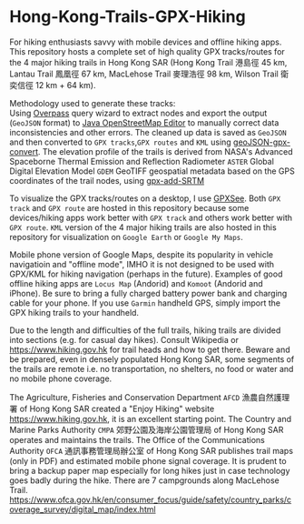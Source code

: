 # Hong-Kong-Trails-GPX-Hiking
For hiking enthusiasts savvy with mobile devices and offline hiking apps. This repository hosts a complete set of high quality GPX tracks/routes for the 4 major hiking trails in Hong Kong SAR (Hong Kong Trail 港島徑 45 km, Lantau Trail 鳳凰徑 67 km, MacLehose Trail 麥理浩徑 98 km, Wilson Trail 衛奕信徑 12 km + 64 km).

Methodology used to generate these tracks:<br>
Using [Overpass](https://www.overpass-turbo.eu) query wizard to extract nodes and export the output (`GeoJSON` format) to [Java OpenStreetMap Editor](https://josm.openstreetmap.de/) to manually correct data inconsistencies and other errors. The cleaned up data is saved as `GeoJSON` and then converted to `GPX tracks`,`GPX routes` and `KML` using [geoJSON-gpx-convert](https://github.com/nicholas-fong/geoJSON-gpx-convert). The elevation profile of the trails is derived from NASA's Advanced Spaceborne Thermal Emission and Reflection Radiometer `ASTER` Global Digital Elevation Model `GDEM` GeoTIFF geospatial metadata based on the GPS coordinates of the trail nodes, using [gpx-add-SRTM](https://github.com/nicholas-fong/gpx-add-SRTM)

To visualize the GPX tracks/routes on a desktop, I use [GPXSee](www.gpxsee.org). Both `GPX track` and `GPX route` are hosted in this repository because some devices/hiking apps work better with `GPX track` and others work better with `GPX route`. `KML` version of the 4 major hiking trails are also hosted in this repository for visualization on `Google Earth` or `Google My Maps`.

Mobile phone version of Google Maps, despite its popularity in vehicle navigatioin and "offline mode", IMHO it is not designed to be used with GPX/KML for hiking navigation (perhaps in the future). Examples of good offline hiking apps are `Locus Map` (Andorid) and `Komoot` (Andorid and iPhone). Be sure to bring a fully charged battery power bank and charging cable for your phone. If you use `Garmin` handheld GPS, simply import the GPX hiking trails to your handheld.

Due to the length and difficulties of the full trails, hiking trails are divided into sections (e.g. for casual day hikes). Consult Wikipedia or https://www.hiking.gov.hk for trail heads and how to get there. Beware and be prepared, even in densely populated Hong Kong SAR, some segments of the trails are remote i.e. no transportation, no shelters, no food or water and no mobile phone coverage.

The Agriculture, Fisheries and Conservation Department `AFCD` 漁農自然護理署 of Hong Kong SAR created a "Enjoy Hiking" website https://www.hiking.gov.hk, it is an excellent starting point. The Country and Marine Parks Authority `CMPA` 郊野公園及海岸公園管理局 of Hong Kong SAR operates and maintains the trails.
The Office of the Communications Authority `OFCA` 通訊事務管理局辦公室 of Hong Kong SAR publishes trail maps (only in PDF) and estimated mobile phone signal coverage. It is prudent to bring a backup paper map especially for long hikes just in case technology goes badly during the hike. There are 7 campgrounds along MacLehose Trail. https://www.ofca.gov.hk/en/consumer_focus/guide/safety/country_parks/coverage_survey/digital_map/index.html
